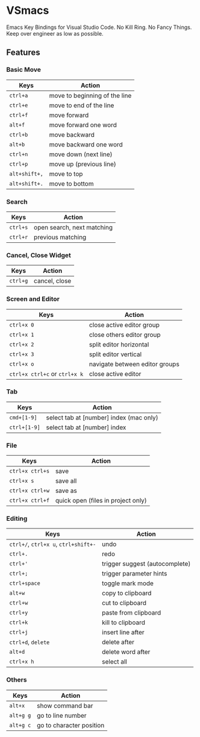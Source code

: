 # VSmacs

Emacs Key Bindings for Visual Studio Code. No Kill Ring. No Fancy Things. Keep over engineer as low as possible.

## Features

### Basic Move
| Keys | Action |
|------|--------|
| `ctrl+a` | move to beginning of the line |
| `ctrl+e` | move to end of the line |
| `ctrl+f` | move forward |
| `alt+f` | move forward one word |
| `ctrl+b` | move backward |
| `alt+b` | move backward one word |
| `ctrl+n` | move down (next line) |
| `ctrl+p` | move up (previous line) |
| `alt+shift+,` | move to top |
| `alt+shift+.` | move to bottom |

### Search
| Keys | Action |
|------|--------|
| `ctrl+s` | open search, next matching |
| `ctrl+r` | previous matching |

### Cancel, Close Widget
| Keys | Action |
|------|--------|
| `ctrl+g` | cancel, close |

### Screen and Editor
| Keys | Action |
|------|--------|
| `ctrl+x 0` | close active editor group |
| `ctrl+x 1` | close others editor group |
| `ctrl+x 2` | split editor horizontal |
| `ctrl+x 3` | split editor vertical |
| `ctrl+x o` | navigate between editor groups |
| `ctrl+x ctrl+c` or `ctrl+x k` | close active editor |

### Tab
| Keys | Action |
|------|--------|
| `cmd+[1-9]` | select tab at [number] index (mac only) |
| `ctrl+[1-9]` | select tab at [number] index |

### File
| Keys | Action |
|------|--------|
| `ctrl+x ctrl+s` | save |
| `ctrl+x s` | save all |
| `ctrl+x ctrl+w` | save as |
| `ctrl+x ctrl+f` | quick open (files in project only) |

### Editing
| Keys | Action |
|------|--------|
| `ctrl+/`, `ctrl+x u`, `ctrl+shift+-` | undo |
| `ctrl+.` | redo |
| `ctrl+'` | trigger suggest (autocomplete) |
| `ctrl+;` | trigger parameter hints |
| `ctrl+space` | toggle mark mode |
| `alt+w` | copy to clipboard |
| `ctrl+w` | cut to clipboard |
| `ctrl+y` | paste from clipboard |
| `ctrl+k` | kill to clipboard |
| `ctrl+j` | insert line after |
| `ctrl+d`, `delete` | delete after |
| `alt+d` | delete word after |
| `ctrl+x h` | select all |

### Others
| Keys | Action |
|------|--------|
| `alt+x` | show command bar |
| `alt+g g` | go to line number |
| `alt+g c` | go to character position |
